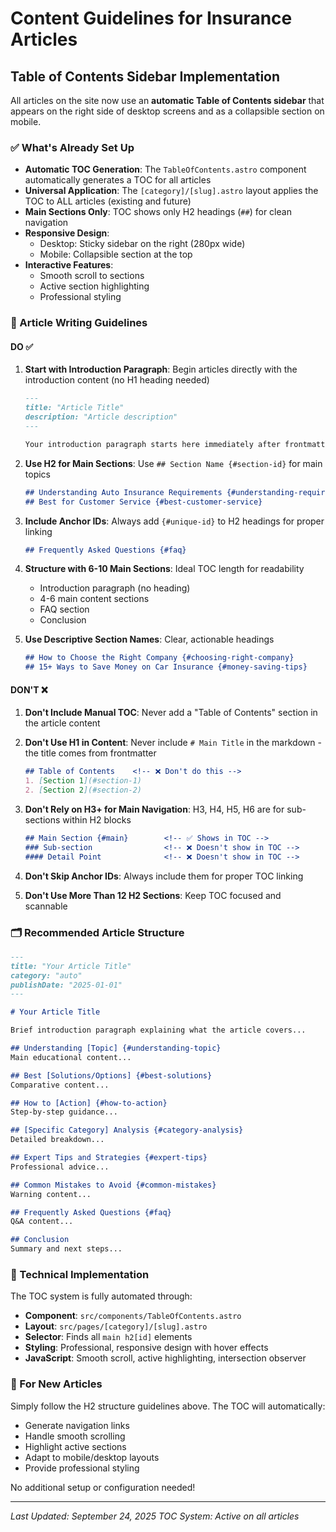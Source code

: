 # Content Guidelines for Insurance Articles

## Table of Contents Sidebar Implementation

All articles on the site now use an **automatic Table of Contents sidebar** that appears on the right side of desktop screens and as a collapsible section on mobile.

### ✅ What's Already Set Up

- **Automatic TOC Generation**: The `TableOfContents.astro` component automatically generates a TOC for all articles
- **Universal Application**: The `[category]/[slug].astro` layout applies the TOC to ALL articles (existing and future)
- **Main Sections Only**: TOC shows only H2 headings (`##`) for clean navigation
- **Responsive Design**: 
  - Desktop: Sticky sidebar on the right (280px wide)
  - Mobile: Collapsible section at the top
- **Interactive Features**: 
  - Smooth scroll to sections
  - Active section highlighting
  - Professional styling

### 📝 Article Writing Guidelines

#### DO ✅

1. **Start with Introduction Paragraph**: Begin articles directly with the introduction content (no H1 heading needed)
   ```markdown
   ---
   title: "Article Title"
   description: "Article description"
   ---
   
   Your introduction paragraph starts here immediately after frontmatter...
   ```

2. **Use H2 for Main Sections**: Use `## Section Name {#section-id}` for main topics
   ```markdown
   ## Understanding Auto Insurance Requirements {#understanding-requirements}
   ## Best for Customer Service {#best-customer-service}
   ```

3. **Include Anchor IDs**: Always add `{#unique-id}` to H2 headings for proper linking
   ```markdown
   ## Frequently Asked Questions {#faq}
   ```

4. **Structure with 6-10 Main Sections**: Ideal TOC length for readability
   - Introduction paragraph (no heading)
   - 4-6 main content sections  
   - FAQ section
   - Conclusion

5. **Use Descriptive Section Names**: Clear, actionable headings
   ```markdown
   ## How to Choose the Right Company {#choosing-right-company}
   ## 15+ Ways to Save Money on Car Insurance {#money-saving-tips}
   ```

#### DON'T ❌

1. **Don't Include Manual TOC**: Never add a "Table of Contents" section in the article content

2. **Don't Use H1 in Content**: Never include `# Main Title` in the markdown - the title comes from frontmatter
   ```markdown
   ## Table of Contents    <!-- ❌ Don't do this -->
   1. [Section 1](#section-1)
   2. [Section 2](#section-2)
   ```

2. **Don't Rely on H3+ for Main Navigation**: H3, H4, H5, H6 are for sub-sections within H2 blocks
   ```markdown
   ## Main Section {#main}        <!-- ✅ Shows in TOC -->
   ### Sub-section                <!-- ❌ Doesn't show in TOC -->
   #### Detail Point              <!-- ❌ Doesn't show in TOC -->
   ```

3. **Don't Skip Anchor IDs**: Always include them for proper TOC linking

4. **Don't Use More Than 12 H2 Sections**: Keep TOC focused and scannable

### 🗂️ Recommended Article Structure

```markdown
---
title: "Your Article Title"
category: "auto"
publishDate: "2025-01-01"
---

# Your Article Title

Brief introduction paragraph explaining what the article covers...

## Understanding [Topic] {#understanding-topic}
Main educational content...

## Best [Solutions/Options] {#best-solutions}
Comparative content...

## How to [Action] {#how-to-action}
Step-by-step guidance...

## [Specific Category] Analysis {#category-analysis}
Detailed breakdown...

## Expert Tips and Strategies {#expert-tips}
Professional advice...

## Common Mistakes to Avoid {#common-mistakes}
Warning content...

## Frequently Asked Questions {#faq}
Q&A content...

## Conclusion
Summary and next steps...
```

### 🔧 Technical Implementation

The TOC system is fully automated through:

- **Component**: `src/components/TableOfContents.astro`
- **Layout**: `src/pages/[category]/[slug].astro` 
- **Selector**: Finds all `main h2[id]` elements
- **Styling**: Professional, responsive design with hover effects
- **JavaScript**: Smooth scroll, active highlighting, intersection observer

### 🚀 For New Articles

Simply follow the H2 structure guidelines above. The TOC will automatically:
- Generate navigation links
- Handle smooth scrolling
- Highlight active sections
- Adapt to mobile/desktop layouts
- Provide professional styling

No additional setup or configuration needed!

---

*Last Updated: September 24, 2025*
*TOC System: Active on all articles*